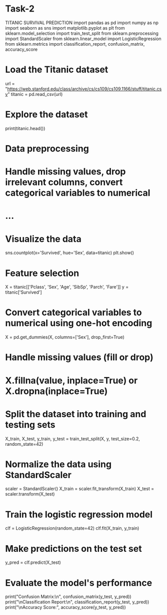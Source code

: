 # Task-2
TITANIC SURVIVAL PREDICTION
import pandas as pd
import numpy as np
import seaborn as sns
import matplotlib.pyplot as plt
from sklearn.model_selection import train_test_split
from sklearn.preprocessing import StandardScaler
from sklearn.linear_model import LogisticRegression
from sklearn.metrics import classification_report, confusion_matrix, accuracy_score

# Load the Titanic dataset
url = "https://web.stanford.edu/class/archive/cs/cs109/cs109.1166/stuff/titanic.csv"
titanic = pd.read_csv(url)

# Explore the dataset
print(titanic.head())

# Data preprocessing
# Handle missing values, drop irrelevant columns, convert categorical variables to numerical
# ...

# Visualize the data
sns.countplot(x='Survived', hue='Sex', data=titanic)
plt.show()

# Feature selection
X = titanic[['Pclass', 'Sex', 'Age', 'SibSp', 'Parch', 'Fare']]
y = titanic['Survived']

# Convert categorical variables to numerical using one-hot encoding
X = pd.get_dummies(X, columns=['Sex'], drop_first=True)

# Handle missing values (fill or drop)
# X.fillna(value, inplace=True) or X.dropna(inplace=True)

# Split the dataset into training and testing sets
X_train, X_test, y_train, y_test = train_test_split(X, y, test_size=0.2, random_state=42)

# Normalize the data using StandardScaler
scaler = StandardScaler()
X_train = scaler.fit_transform(X_train)
X_test = scaler.transform(X_test)

# Train the logistic regression model
clf = LogisticRegression(random_state=42)
clf.fit(X_train, y_train)

# Make predictions on the test set
y_pred = clf.predict(X_test)

# Evaluate the model's performance
print("Confusion Matrix:\n", confusion_matrix(y_test, y_pred))
print("\nClassification Report:\n", classification_report(y_test, y_pred))
print("\nAccuracy Score:", accuracy_score(y_test, y_pred))

